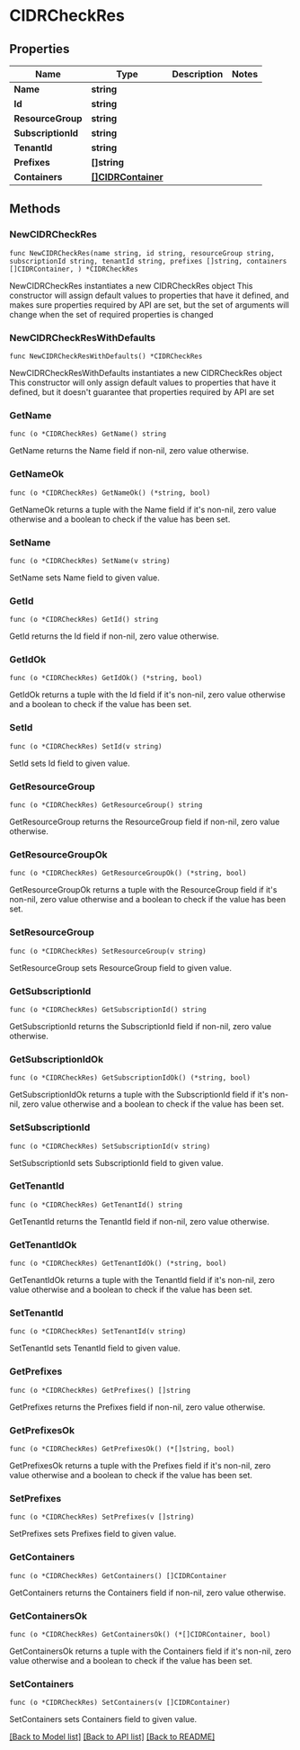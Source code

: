 # CIDRCheckRes

## Properties

Name | Type | Description | Notes
------------ | ------------- | ------------- | -------------
**Name** | **string** |  | 
**Id** | **string** |  | 
**ResourceGroup** | **string** |  | 
**SubscriptionId** | **string** |  | 
**TenantId** | **string** |  | 
**Prefixes** | **[]string** |  | 
**Containers** | [**[]CIDRContainer**](CIDRContainer.md) |  | 

## Methods

### NewCIDRCheckRes

`func NewCIDRCheckRes(name string, id string, resourceGroup string, subscriptionId string, tenantId string, prefixes []string, containers []CIDRContainer, ) *CIDRCheckRes`

NewCIDRCheckRes instantiates a new CIDRCheckRes object
This constructor will assign default values to properties that have it defined,
and makes sure properties required by API are set, but the set of arguments
will change when the set of required properties is changed

### NewCIDRCheckResWithDefaults

`func NewCIDRCheckResWithDefaults() *CIDRCheckRes`

NewCIDRCheckResWithDefaults instantiates a new CIDRCheckRes object
This constructor will only assign default values to properties that have it defined,
but it doesn't guarantee that properties required by API are set

### GetName

`func (o *CIDRCheckRes) GetName() string`

GetName returns the Name field if non-nil, zero value otherwise.

### GetNameOk

`func (o *CIDRCheckRes) GetNameOk() (*string, bool)`

GetNameOk returns a tuple with the Name field if it's non-nil, zero value otherwise
and a boolean to check if the value has been set.

### SetName

`func (o *CIDRCheckRes) SetName(v string)`

SetName sets Name field to given value.


### GetId

`func (o *CIDRCheckRes) GetId() string`

GetId returns the Id field if non-nil, zero value otherwise.

### GetIdOk

`func (o *CIDRCheckRes) GetIdOk() (*string, bool)`

GetIdOk returns a tuple with the Id field if it's non-nil, zero value otherwise
and a boolean to check if the value has been set.

### SetId

`func (o *CIDRCheckRes) SetId(v string)`

SetId sets Id field to given value.


### GetResourceGroup

`func (o *CIDRCheckRes) GetResourceGroup() string`

GetResourceGroup returns the ResourceGroup field if non-nil, zero value otherwise.

### GetResourceGroupOk

`func (o *CIDRCheckRes) GetResourceGroupOk() (*string, bool)`

GetResourceGroupOk returns a tuple with the ResourceGroup field if it's non-nil, zero value otherwise
and a boolean to check if the value has been set.

### SetResourceGroup

`func (o *CIDRCheckRes) SetResourceGroup(v string)`

SetResourceGroup sets ResourceGroup field to given value.


### GetSubscriptionId

`func (o *CIDRCheckRes) GetSubscriptionId() string`

GetSubscriptionId returns the SubscriptionId field if non-nil, zero value otherwise.

### GetSubscriptionIdOk

`func (o *CIDRCheckRes) GetSubscriptionIdOk() (*string, bool)`

GetSubscriptionIdOk returns a tuple with the SubscriptionId field if it's non-nil, zero value otherwise
and a boolean to check if the value has been set.

### SetSubscriptionId

`func (o *CIDRCheckRes) SetSubscriptionId(v string)`

SetSubscriptionId sets SubscriptionId field to given value.


### GetTenantId

`func (o *CIDRCheckRes) GetTenantId() string`

GetTenantId returns the TenantId field if non-nil, zero value otherwise.

### GetTenantIdOk

`func (o *CIDRCheckRes) GetTenantIdOk() (*string, bool)`

GetTenantIdOk returns a tuple with the TenantId field if it's non-nil, zero value otherwise
and a boolean to check if the value has been set.

### SetTenantId

`func (o *CIDRCheckRes) SetTenantId(v string)`

SetTenantId sets TenantId field to given value.


### GetPrefixes

`func (o *CIDRCheckRes) GetPrefixes() []string`

GetPrefixes returns the Prefixes field if non-nil, zero value otherwise.

### GetPrefixesOk

`func (o *CIDRCheckRes) GetPrefixesOk() (*[]string, bool)`

GetPrefixesOk returns a tuple with the Prefixes field if it's non-nil, zero value otherwise
and a boolean to check if the value has been set.

### SetPrefixes

`func (o *CIDRCheckRes) SetPrefixes(v []string)`

SetPrefixes sets Prefixes field to given value.


### GetContainers

`func (o *CIDRCheckRes) GetContainers() []CIDRContainer`

GetContainers returns the Containers field if non-nil, zero value otherwise.

### GetContainersOk

`func (o *CIDRCheckRes) GetContainersOk() (*[]CIDRContainer, bool)`

GetContainersOk returns a tuple with the Containers field if it's non-nil, zero value otherwise
and a boolean to check if the value has been set.

### SetContainers

`func (o *CIDRCheckRes) SetContainers(v []CIDRContainer)`

SetContainers sets Containers field to given value.



[[Back to Model list]](../README.md#documentation-for-models) [[Back to API list]](../README.md#documentation-for-api-endpoints) [[Back to README]](../README.md)


